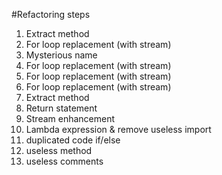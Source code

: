#Refactoring steps

1. Extract method
2. For loop replacement (with stream)
3. Mysterious name
4. For loop replacement (with stream)
5. For loop replacement (with stream)
6. For loop replacement (with stream)
7. Extract method
8. Return statement
9. Stream enhancement
10. Lambda expression & remove useless import
11. duplicated code if/else
12. useless method
13. useless comments
